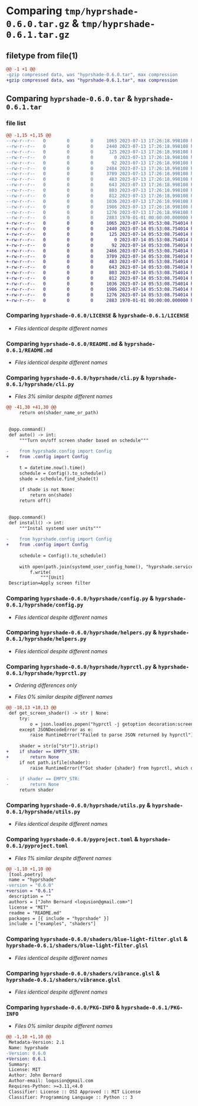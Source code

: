 # Comparing `tmp/hyprshade-0.6.0.tar.gz` & `tmp/hyprshade-0.6.1.tar.gz`

## filetype from file(1)

```diff
@@ -1 +1 @@
-gzip compressed data, was "hyprshade-0.6.0.tar", max compression
+gzip compressed data, was "hyprshade-0.6.1.tar", max compression
```

## Comparing `hyprshade-0.6.0.tar` & `hyprshade-0.6.1.tar`

### file list

```diff
@@ -1,15 +1,15 @@
--rw-r--r--   0        0        0     1065 2023-07-13 17:26:18.998108 hyprshade-0.6.0/LICENSE
--rw-r--r--   0        0        0     2440 2023-07-13 17:26:18.998108 hyprshade-0.6.0/README.md
--rw-r--r--   0        0        0      125 2023-07-13 17:26:18.998108 hyprshade-0.6.0/examples/config.toml
--rw-r--r--   0        0        0        0 2023-07-13 17:26:18.998108 hyprshade-0.6.0/hyprshade/__init__.py
--rw-r--r--   0        0        0       92 2023-07-13 17:26:18.998108 hyprshade-0.6.0/hyprshade/__main__.py
--rw-r--r--   0        0        0     2484 2023-07-13 17:26:18.998108 hyprshade-0.6.0/hyprshade/cli.py
--rw-r--r--   0        0        0     3709 2023-07-13 17:26:18.998108 hyprshade-0.6.0/hyprshade/config.py
--rw-r--r--   0        0        0      483 2023-07-13 17:26:18.998108 hyprshade-0.6.0/hyprshade/constants.py
--rw-r--r--   0        0        0      643 2023-07-13 17:26:18.998108 hyprshade-0.6.0/hyprshade/helpers.py
--rw-r--r--   0        0        0      803 2023-07-13 17:26:18.998108 hyprshade-0.6.0/hyprshade/hyprctl.py
--rw-r--r--   0        0        0      812 2023-07-13 17:26:18.998108 hyprshade-0.6.0/hyprshade/utils.py
--rw-r--r--   0        0        0     1036 2023-07-13 17:26:18.998108 hyprshade-0.6.0/pyproject.toml
--rw-r--r--   0        0        0     1986 2023-07-13 17:26:18.998108 hyprshade-0.6.0/shaders/blue-light-filter.glsl
--rw-r--r--   0        0        0     1276 2023-07-13 17:26:18.998108 hyprshade-0.6.0/shaders/vibrance.glsl
--rw-r--r--   0        0        0     2883 1970-01-01 00:00:00.000000 hyprshade-0.6.0/PKG-INFO
+-rw-r--r--   0        0        0     1065 2023-07-14 05:53:08.754014 hyprshade-0.6.1/LICENSE
+-rw-r--r--   0        0        0     2440 2023-07-14 05:53:08.754014 hyprshade-0.6.1/README.md
+-rw-r--r--   0        0        0      125 2023-07-14 05:53:08.754014 hyprshade-0.6.1/examples/config.toml
+-rw-r--r--   0        0        0        0 2023-07-14 05:53:08.754014 hyprshade-0.6.1/hyprshade/__init__.py
+-rw-r--r--   0        0        0       92 2023-07-14 05:53:08.754014 hyprshade-0.6.1/hyprshade/__main__.py
+-rw-r--r--   0        0        0     2466 2023-07-14 05:53:08.754014 hyprshade-0.6.1/hyprshade/cli.py
+-rw-r--r--   0        0        0     3709 2023-07-14 05:53:08.754014 hyprshade-0.6.1/hyprshade/config.py
+-rw-r--r--   0        0        0      483 2023-07-14 05:53:08.754014 hyprshade-0.6.1/hyprshade/constants.py
+-rw-r--r--   0        0        0      643 2023-07-14 05:53:08.754014 hyprshade-0.6.1/hyprshade/helpers.py
+-rw-r--r--   0        0        0      803 2023-07-14 05:53:08.754014 hyprshade-0.6.1/hyprshade/hyprctl.py
+-rw-r--r--   0        0        0      812 2023-07-14 05:53:08.754014 hyprshade-0.6.1/hyprshade/utils.py
+-rw-r--r--   0        0        0     1036 2023-07-14 05:53:08.754014 hyprshade-0.6.1/pyproject.toml
+-rw-r--r--   0        0        0     1986 2023-07-14 05:53:08.754014 hyprshade-0.6.1/shaders/blue-light-filter.glsl
+-rw-r--r--   0        0        0     1276 2023-07-14 05:53:08.754014 hyprshade-0.6.1/shaders/vibrance.glsl
+-rw-r--r--   0        0        0     2883 1970-01-01 00:00:00.000000 hyprshade-0.6.1/PKG-INFO
```

### Comparing `hyprshade-0.6.0/LICENSE` & `hyprshade-0.6.1/LICENSE`

 * *Files identical despite different names*

### Comparing `hyprshade-0.6.0/README.md` & `hyprshade-0.6.1/README.md`

 * *Files identical despite different names*

### Comparing `hyprshade-0.6.0/hyprshade/cli.py` & `hyprshade-0.6.1/hyprshade/cli.py`

 * *Files 3% similar despite different names*

```diff
@@ -41,30 +41,30 @@
     return on(shader_name_or_path)
 
 
 @app.command()
 def auto() -> int:
     """Turn on/off screen shader based on schedule"""
 
-    from hyprshade.config import Config
+    from .config import Config
 
     t = datetime.now().time()
     schedule = Config().to_schedule()
     shade = schedule.find_shade(t)
 
     if shade is not None:
         return on(shade)
     return off()
 
 
 @app.command()
 def install() -> int:
     """Instal systemd user units"""
 
-    from hyprshade.config import Config
+    from .config import Config
 
     schedule = Config().to_schedule()
 
     with open(path.join(systemd_user_config_home(), "hyprshade.service"), "w") as f:
         f.write(
             """[Unit]
 Description=Apply screen filter
```

### Comparing `hyprshade-0.6.0/hyprshade/config.py` & `hyprshade-0.6.1/hyprshade/config.py`

 * *Files identical despite different names*

### Comparing `hyprshade-0.6.0/hyprshade/helpers.py` & `hyprshade-0.6.1/hyprshade/helpers.py`

 * *Files identical despite different names*

### Comparing `hyprshade-0.6.0/hyprshade/hyprctl.py` & `hyprshade-0.6.1/hyprshade/hyprctl.py`

 * *Ordering differences only*

 * *Files 0% similar despite different names*

```diff
@@ -18,13 +18,13 @@
 def get_screen_shader() -> str | None:
     try:
         o = json.load(os.popen("hyprctl -j getoption decoration:screen_shader"))
     except JSONDecodeError as e:
         raise RuntimeError("Failed to parse JSON returned by hyprctl") from e
 
     shader = str(o["str"]).strip()
+    if shader == EMPTY_STR:
+        return None
     if not path.isfile(shader):
         raise RuntimeError(f"Got shader {shader} from hyprctl, which does not exist")
 
-    if shader == EMPTY_STR:
-        return None
     return shader
```

### Comparing `hyprshade-0.6.0/hyprshade/utils.py` & `hyprshade-0.6.1/hyprshade/utils.py`

 * *Files identical despite different names*

### Comparing `hyprshade-0.6.0/pyproject.toml` & `hyprshade-0.6.1/pyproject.toml`

 * *Files 1% similar despite different names*

```diff
@@ -1,10 +1,10 @@
 [tool.poetry]
 name = "hyprshade"
-version = "0.6.0"
+version = "0.6.1"
 description = ""
 authors = ["John Bernard <loqusion@gmail.com>"]
 license = "MIT"
 readme = "README.md"
 packages = [{ include = "hyprshade" }]
 include = ["examples", "shaders"]
```

### Comparing `hyprshade-0.6.0/shaders/blue-light-filter.glsl` & `hyprshade-0.6.1/shaders/blue-light-filter.glsl`

 * *Files identical despite different names*

### Comparing `hyprshade-0.6.0/shaders/vibrance.glsl` & `hyprshade-0.6.1/shaders/vibrance.glsl`

 * *Files identical despite different names*

### Comparing `hyprshade-0.6.0/PKG-INFO` & `hyprshade-0.6.1/PKG-INFO`

 * *Files 0% similar despite different names*

```diff
@@ -1,10 +1,10 @@
 Metadata-Version: 2.1
 Name: hyprshade
-Version: 0.6.0
+Version: 0.6.1
 Summary: 
 License: MIT
 Author: John Bernard
 Author-email: loqusion@gmail.com
 Requires-Python: >=3.11,<4.0
 Classifier: License :: OSI Approved :: MIT License
 Classifier: Programming Language :: Python :: 3
```

